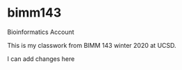 # bimm143
Bioinformatics Account


This is my classwork from BIMM 143 winter 2020 at UCSD. 

I can add changes here 
